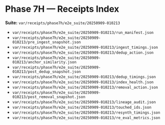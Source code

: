 # Phase 7H — Receipts Index

**Suite:** `var/receipts/phase7h/e2e_suite/20250909-010213`

- `var/receipts/phase7h/e2e_suite/20250909-010213/run_manifest.json`
- `var/receipts/phase7h/e2e_suite/20250909-010213/pre_ingest_snapshot.json`
- `var/receipts/phase7h/e2e_suite/20250909-010213/ingest_timings.json`
- `var/receipts/phase7h/e2e_suite/20250909-010213/dedup_action.json`
- `var/receipts/phase7h/e2e_suite/20250909-010213/anchor_similarity.json`
- `var/receipts/phase7h/e2e_suite/20250909-010213/post_dedup_snapshot.json`
- `var/receipts/phase7h/e2e_suite/20250909-010213/dedup_timings.json`
- `var/receipts/phase7h/e2e_suite/20250909-010213/index_health.json`
- `var/receipts/phase7h/e2e_suite/20250909-010213/removal_action.json`
- `var/receipts/phase7h/e2e_suite/20250909-010213/post_removal_snapshot.json`
- `var/receipts/phase7h/e2e_suite/20250909-010213/lineage_audit.json`
- `var/receipts/phase7h/e2e_suite/20250909-010213/touched_ids.json`
- `var/receipts/phase7h/e2e_suite/20250909-010213/resynth_timings.json`
- `var/receipts/phase7h/e2e_suite/20250909-010213/re_eval_metrics.json`
